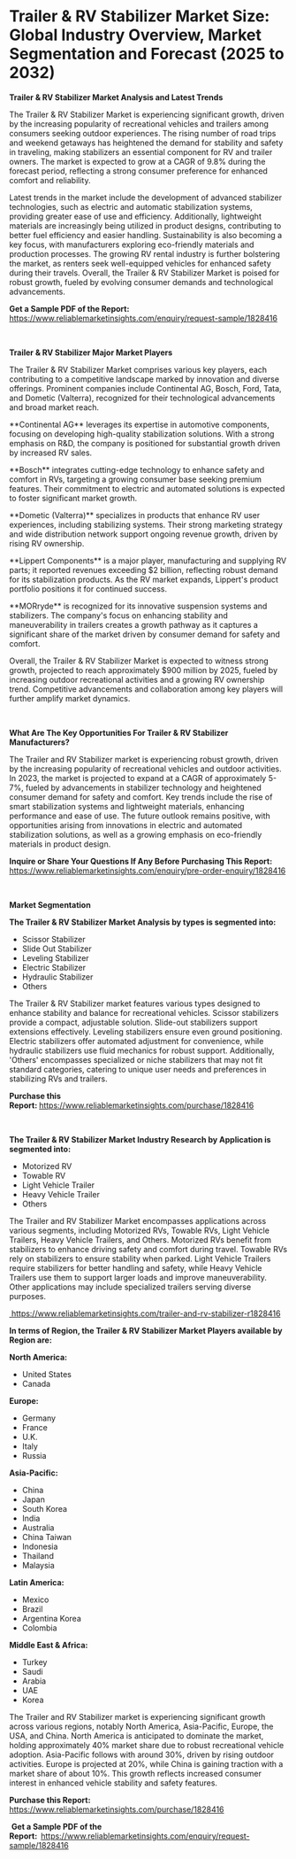 <p><h1>Trailer & RV Stabilizer Market Size: Global Industry Overview, Market Segmentation and Forecast (2025 to 2032)</h1></p><p><strong>Trailer & RV Stabilizer Market Analysis and Latest Trends</strong></p>
<p><p>The Trailer & RV Stabilizer Market is experiencing significant growth, driven by the increasing popularity of recreational vehicles and trailers among consumers seeking outdoor experiences. The rising number of road trips and weekend getaways has heightened the demand for stability and safety in traveling, making stabilizers an essential component for RV and trailer owners. The market is expected to grow at a CAGR of 9.8% during the forecast period, reflecting a strong consumer preference for enhanced comfort and reliability.</p><p>Latest trends in the market include the development of advanced stabilizer technologies, such as electric and automatic stabilization systems, providing greater ease of use and efficiency. Additionally, lightweight materials are increasingly being utilized in product designs, contributing to better fuel efficiency and easier handling. Sustainability is also becoming a key focus, with manufacturers exploring eco-friendly materials and production processes. The growing RV rental industry is further bolstering the market, as renters seek well-equipped vehicles for enhanced safety during their travels. Overall, the Trailer & RV Stabilizer Market is poised for robust growth, fueled by evolving consumer demands and technological advancements.</p></p>
<p><strong>Get a Sample PDF of the Report:&nbsp;</strong> <a href="https://www.reliablemarketinsights.com/enquiry/request-sample/1828416?utm_campaign=2745&utm_medium=2&utm_source=Github&utm_content=ia&utm_term=16042025&utm_id=trailer-rv-stabilizer">https://www.reliablemarketinsights.com/enquiry/request-sample/1828416</a></p>
<p>&nbsp;</p>
<p><strong>Trailer & RV Stabilizer Major Market Players</strong></p>
<p><p>The Trailer & RV Stabilizer Market comprises various key players, each contributing to a competitive landscape marked by innovation and diverse offerings. Prominent companies include Continental AG, Bosch, Ford, Tata, and Dometic (Valterra), recognized for their technological advancements and broad market reach.</p><p>**Continental AG** leverages its expertise in automotive components, focusing on developing high-quality stabilization solutions. With a strong emphasis on R&D, the company is positioned for substantial growth driven by increased RV sales.</p><p>**Bosch** integrates cutting-edge technology to enhance safety and comfort in RVs, targeting a growing consumer base seeking premium features. Their commitment to electric and automated solutions is expected to foster significant market growth.</p><p>**Dometic (Valterra)** specializes in products that enhance RV user experiences, including stabilizing systems. Their strong marketing strategy and wide distribution network support ongoing revenue growth, driven by rising RV ownership.</p><p>**Lippert Components** is a major player, manufacturing and supplying RV parts; it reported revenues exceeding $2 billion, reflecting robust demand for its stabilization products. As the RV market expands, Lippert's product portfolio positions it for continued success.</p><p>**MORryde** is recognized for its innovative suspension systems and stabilizers. The company's focus on enhancing stability and maneuverability in trailers creates a growth pathway as it captures a significant share of the market driven by consumer demand for safety and comfort.</p><p>Overall, the Trailer & RV Stabilizer Market is expected to witness strong growth, projected to reach approximately $900 million by 2025, fueled by increasing outdoor recreational activities and a growing RV ownership trend. Competitive advancements and collaboration among key players will further amplify market dynamics.</p></p>
<p>&nbsp;</p>
<p><strong>What Are The Key Opportunities For Trailer & RV Stabilizer Manufacturers?</strong></p>
<p><p>The Trailer and RV Stabilizer market is experiencing robust growth, driven by the increasing popularity of recreational vehicles and outdoor activities. In 2023, the market is projected to expand at a CAGR of approximately 5-7%, fueled by advancements in stabilizer technology and heightened consumer demand for safety and comfort. Key trends include the rise of smart stabilization systems and lightweight materials, enhancing performance and ease of use. The future outlook remains positive, with opportunities arising from innovations in electric and automated stabilization solutions, as well as a growing emphasis on eco-friendly materials in product design.</p></p>
<p><strong>Inquire or Share Your Questions If Any Before Purchasing This Report:</strong> <a href="https://www.reliablemarketinsights.com/enquiry/pre-order-enquiry/1828416?utm_campaign=2745&utm_medium=2&utm_source=Github&utm_content=ia&utm_term=16042025&utm_id=trailer-rv-stabilizer">https://www.reliablemarketinsights.com/enquiry/pre-order-enquiry/1828416</a></p>
<p>&nbsp;</p>
<p><strong>Market Segmentation</strong></p>
<p><strong>The Trailer & RV Stabilizer Market Analysis by types is segmented into:</strong></p>
<p><ul><li>Scissor Stabilizer</li><li>Slide Out Stabilizer</li><li>Leveling Stabilizer</li><li>Electric Stabilizer</li><li>Hydraulic Stabilizer</li><li>Others</li></ul></p>
<p><p>The Trailer & RV Stabilizer market features various types designed to enhance stability and balance for recreational vehicles. Scissor stabilizers provide a compact, adjustable solution. Slide-out stabilizers support extensions effectively. Leveling stabilizers ensure even ground positioning. Electric stabilizers offer automated adjustment for convenience, while hydraulic stabilizers use fluid mechanics for robust support. Additionally, 'Others' encompasses specialized or niche stabilizers that may not fit standard categories, catering to unique user needs and preferences in stabilizing RVs and trailers.</p></p>
<p><strong>Purchase this Report:&nbsp;</strong><a href="https://www.reliablemarketinsights.com/purchase/1828416?utm_campaign=2745&utm_medium=2&utm_source=Github&utm_content=ia&utm_term=16042025&utm_id=trailer-rv-stabilizer">https://www.reliablemarketinsights.com/purchase/1828416</a></p>
<p>&nbsp;</p>
<p><strong>The Trailer & RV Stabilizer Market Industry Research by Application is segmented into:</strong></p>
<p><ul><li>Motorized RV</li><li>Towable RV</li><li>Light Vehicle Trailer</li><li>Heavy Vehicle Trailer</li><li>Others</li></ul></p>
<p><p>The Trailer and RV Stabilizer Market encompasses applications across various segments, including Motorized RVs, Towable RVs, Light Vehicle Trailers, Heavy Vehicle Trailers, and Others. Motorized RVs benefit from stabilizers to enhance driving safety and comfort during travel. Towable RVs rely on stabilizers to ensure stability when parked. Light Vehicle Trailers require stabilizers for better handling and safety, while Heavy Vehicle Trailers use them to support larger loads and improve maneuverability. Other applications may include specialized trailers serving diverse purposes.</p></p>
<p><a href="https://www.reliablemarketinsights.com/trailer-and-rv-stabilizer-r1828416?utm_campaign=2745&utm_medium=2&utm_source=Github&utm_content=ia&utm_term=16042025&utm_id=trailer-rv-stabilizer">&nbsp;https://www.reliablemarketinsights.com/trailer-and-rv-stabilizer-r1828416</a></p>
<p><strong>In terms of Region, the Trailer & RV Stabilizer Market Players available by Region are:</strong></p>
<p>
    <p> <strong> North America: </strong>
        <ul>
            <li>United States</li>
            <li>Canada</li>
        </ul>
        </p> 
    <p> <strong> Europe: </strong>
        <ul>
            <li>Germany</li>
            <li>France</li>
            <li>U.K.</li>
            <li>Italy</li>
            <li>Russia</li>
        </ul>
        </p> 
    <p> <strong> Asia-Pacific: </strong>
        <ul>
            <li>China</li>
            <li>Japan</li>
            <li>South Korea</li>
            <li>India</li>
            <li>Australia</li>
            <li>China Taiwan</li>
            <li>Indonesia</li>
            <li>Thailand</li>
            <li>Malaysia</li>
        </ul>
        </p> 
    <p> <strong> Latin America: </strong>
        <ul>
            <li>Mexico</li>
            <li>Brazil</li>
            <li>Argentina Korea</li>
            <li>Colombia</li>
        </ul>
        </p> 
    <p> <strong> Middle East & Africa: </strong>
        <ul>
            <li>Turkey</li>
            <li>Saudi</li>
            <li>Arabia</li>
            <li>UAE</li>
            <li>Korea</li>
        </ul>
    </p>
    </p>
<p><p>The Trailer and RV Stabilizer market is experiencing significant growth across various regions, notably North America, Asia-Pacific, Europe, the USA, and China. North America is anticipated to dominate the market, holding approximately 40% market share due to robust recreational vehicle adoption. Asia-Pacific follows with around 30%, driven by rising outdoor activities. Europe is projected at 20%, while China is gaining traction with a market share of about 10%. This growth reflects increased consumer interest in enhanced vehicle stability and safety features.</p></p>
<p><strong>Purchase this Report: </strong><a href="https://www.reliablemarketinsights.com/purchase/1828416?utm_campaign=2745&utm_medium=2&utm_source=Github&utm_content=ia&utm_term=16042025&utm_id=trailer-rv-stabilizer">https://www.reliablemarketinsights.com/purchase/1828416</a></p>
<p>&nbsp;<strong>Get a Sample PDF of the Report:&nbsp;&nbsp;</strong><a href="https://www.reliablemarketinsights.com/enquiry/request-sample/1828416?utm_campaign=2745&utm_medium=2&utm_source=Github&utm_content=ia&utm_term=16042025&utm_id=trailer-rv-stabilizer">https://www.reliablemarketinsights.com/enquiry/request-sample/1828416</a></p>
<p><strong></strong></p>
<p><p></p><p></p><p></p></p>